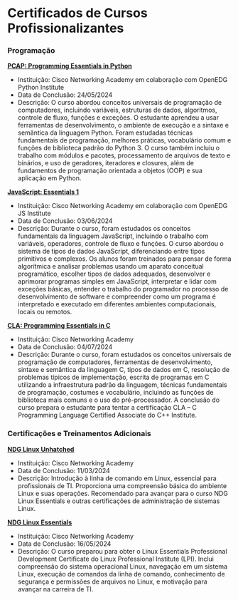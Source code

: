 # Certificados de Cursos Profissionalizantes

### Programação

[**PCAP: Programming Essentials in Python**](https://github.com/michelleGomes85/Achievements/blob/main/Language-Python.pdf)

  - Instituição: Cisco Networking Academy em colaboração com OpenEDG Python Institute
  - Data de Conclusão: 24/05/2024
  - Descrição: O curso abordou conceitos universais de programação de computadores, incluindo variáveis, estruturas de dados, algoritmos, controle de fluxo, funções e exceções. O estudante aprendeu a usar ferramentas de desenvolvimento, o ambiente de execução e a sintaxe e semântica da linguagem Python. Foram estudadas técnicas fundamentais de programação, melhores práticas, vocabulário comum e funções de biblioteca padrão do Python 3. O curso também incluiu o trabalho com módulos e pacotes, processamento de arquivos de texto e binários, e uso de geradores, iteradores e closures, além de fundamentos de programação orientada a objetos (OOP) e sua aplicação em Python.

[**JavaScript: Essentials 1**](https://github.com/michelleGomes85/Achievements/blob/main/Language-JavaScript.pdf)

  - Instituição: Cisco Networking Academy em colaboração com OpenEDG JS Institute
  - Data de Conclusão: 03/06/2024
  - Descrição: Durante o curso, foram estudados os conceitos fundamentais da linguagem JavaScript, incluindo o trabalho com variáveis, operadores, controle de fluxo e funções. O curso abordou o sistema de tipos de dados JavaScript, diferenciando entre tipos primitivos e complexos. Os alunos foram treinados para pensar de forma algorítmica e analisar problemas usando um aparato conceitual programático, escolher tipos de dados adequados, desenvolver e aprimorar programas simples em JavaScript, interpretar e lidar com exceções básicas, entender o trabalho do programador no processo de desenvolvimento de software e compreender como um programa é interpretado e executado em diferentes ambientes computacionais, locais ou remotos.

[**CLA: Programming Essentials in C**](https://github.com/michelleGomes85/Achievements/blob/main/Language%20C.pdf)
  - Instituição: Cisco Networking Academy
  - Data de Conclusão: 04/07/2024
  - Descrição: Durante o curso, foram estudados os conceitos universais de programação de computadores, ferramentas de desenvolvimento, sintaxe e semântica da linguagem C, tipos de dados em C, resolução de problemas típicos de implementação, escrita de programas em C utilizando a infraestrutura padrão da linguagem, técnicas fundamentais de programação, costumes e vocabulário, incluindo as funções de biblioteca mais comuns e o uso do pré-processador. A conclusão do curso prepara o estudante para tentar a certificação CLA – C Programming Language Certified Associate do C++ Institute.

### Certificações e Treinamentos Adicionais

[**NDG Linux Unhatched**](https://github.com/michelleGomes85/Achievements/blob/main/linux-basico.pdf)

  - Instituição: Cisco Networking Academy
  - Data de Conclusão: 11/03/2024
  - Descrição: Introdução à linha de comando em Linux, essencial para profissionais de TI. Proporciona uma compreensão básica do ambiente Linux e suas operações. Recomendado para avançar para o curso NDG Linux Essentials e outras certificações de administração de sistemas Linux.

[**NDG Linux Essentials**](https://github.com/michelleGomes85/Achievements/blob/main/linux-intemediario.pdf)

  - Instituição: Cisco Networking Academy
  - Data de Conclusão: 16/05/2024
   - Descrição: O curso preparou para obter o Linux Essentials Professional Development Certificate do Linux Professional Institute (LPI). Inclui compreensão do sistema operacional Linux, navegação em um sistema Linux, execução de comandos da linha de comando, conhecimento de segurança e permissões de arquivos no Linux, e motivação para avançar na carreira de TI.
